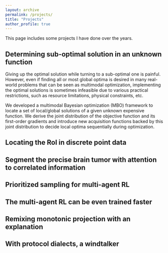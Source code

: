 ```yaml
---
layout: archive
permalink: /projects/
title: "Projects"
author_profile: true
---
```


This page includes some projects I have done over the years.

## Determining sub-optimal solution in an unknown function

Giving up the optimal solution while turning to a sub-optimal one is painful. However, even if finding all or most global optima is desired in many real-world problems that can be seen as multimodal optimization, implementing the optimal solutions is sometimes infeasible due to various practical restrictions, such as resource limitations, physical constraints, etc.

We developed a multimodal Bayesian optimization (MBO) framework to locate a set of local/global solutions of a given unknown expensive function. We derive the joint distribution of the objective function and its first-order gradients and introduce new acquisition functions backed by this joint distribution to decide local optima sequentially during optimization.

## Locating the RoI in discrete point data

## Segment the precise brain tumor with attention to correlated information

## Prioritized sampling for multi-agent RL

## The multi-agent RL can be even trained faster

## Remixing monotonic projection with an explanation

## With protocol dialects, a windtalker
